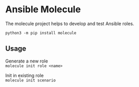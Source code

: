 # Ansible Molecule

The molecule project helps to develop and test Ansible roles.

`python3 -m pip install molecule`

## Usage

Generate a new role  
`molecule init role <name>`

Init in existing role  
`molecule init scenario`
